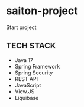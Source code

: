 # saiton-project

Start project

## TECH STACK 

- Java 17
- Spring Framework
- Spring Security
- REST API
- JavaScript
- View.JS
- Liquibase 

